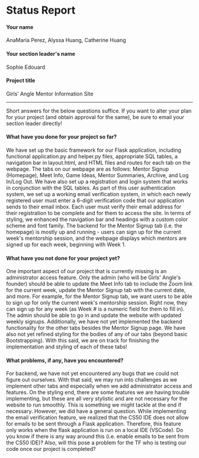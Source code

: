 # Status Report

#### Your name

AnaMaria Perez, Alyssa Huang, Catherine Huang

#### Your section leader's name

Sophie Edouard

#### Project title

Girls’ Angle Mentor Information Site

***

Short answers for the below questions suffice. If you want to alter your plan for your project (and obtain approval for the same), be sure to email your section leader directly!

#### What have you done for your project so far?

We have set up the basic framework for our Flask application, including functional application.py and helper.py files, appropriate SQL tables, a navigation bar in layout.html, and HTML files and routes for each tab on the webpage. The tabs on our webpage are as follows: Mentor Signup (Homepage), Meet Info, Game Ideas, Mentor Summaries, Archive, and Log In/Log Out.
We have also set up a registration and login system that works in conjunction with the SQL tables. As part of this user authentication system, we set up a working email verification system, in which each newly registered user must enter a 6-digit verification code that our application sends to their email inbox. Each user must verify their email address for their registration to be complete and for them to access the site.
In terms of styling, we enhanced the navigation bar and headings with a custom color scheme and font family.
The backend for the Mentor Signup tab (i.e. the homepage) is mostly up and running - users can sign up for the current week's mentorship session, and the webpage displays which mentors are signed up for each week, beginning with Week 1.

#### What have you not done for your project yet?

One important aspect of our project that is currently missing is an administrator access feature. Only the admin (who will be Girls' Angle's founder) should be able to update the Meet Info tab to include the Zoom link for the current week, update the Mentor Signup tab with the current date, and more.
For example, for the Mentor Signup tab, we want users to be able to sign up for only the current week's mentorship session. Right now, they can sign up for any week (as Week # is a numeric field for them to fill in). The admin should be able to go in and update the website with updated weekly signups.
Additionally, we have not yet implemented the backend functionality for the other tabs besides the Mentor Signup page. We have also not yet refined styling for the bodies of any of our tabs (beyond basic Bootstrapping).
With this said, we are on track for finishing the implementation and styling of each of these tabs!

#### What problems, if any, have you encountered?

For backend, we have not yet encountered any bugs that we could not figure out ourselves. With that said, we may run into challenges as we implement other tabs and especially when we add administrator access and features.
On the styling end, there are some features we are having trouble implementing, but these are all very stylistic and are not necessary for the website to run smoothly. This is something we might tackle at the end if necessary.
However, we did have a general question. While implementing the email verification feature, we realized that the CS50 IDE does not allow for emails to be sent through a Flask application. Therefore, this feature only works when the flask application is run on a local IDE (VSCode). Do you know if there is any way around this (i.e. enable emails to be sent from the CS50 IDE)? Also, will this pose a problem for the TF who is testing our code once our project is completed?